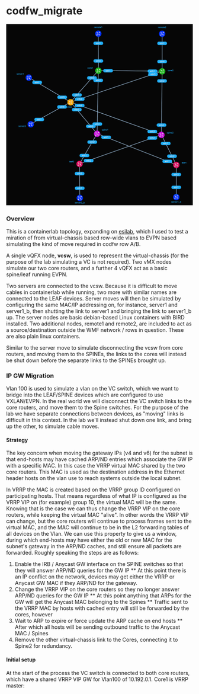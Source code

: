 # codfw_migrate

![codfw_migrate topology](https://raw.githubusercontent.com/topranks/homerlabs/main/labs/codfw_migrate/diagram.png)

### Overview

This is a containerlab topology, expanding on [esilab](../esilab), which I used to test a miration of from virtual-chassis based row-wide vlans to EVPN based simulating the kind of move required in codfw row A/B.  

A single vQFX node, **vcsw**, is used to represent the virtual-chassis (for the purpose of the lab simulating a VC is not required).  Two vMX nodes simulate our two core routers, and a further 4 vQFX act as a basic spine/leaf running EVPN.  

Two servers are connected to the vcsw.  Because it is difficult to move cables in containerlab while running, two more with similar names are connected to the LEAF devices.  Server moves will then be simulated by configuring the same MAC/IP addressing on, for instance, server1 and server1_b, then shutting the link to server1 and bringing the link to server1_b up.  The server nodes are basic debian-based Linux containers with BIRD installed.  Two additional nodes, remote1 and remote2, are included to act as a source/destination outside the WMF network / rows in question.  These are also plain linux containers.

Similar to the server move to simulate disconnecting the vcsw from core routers, and moving them to the SPINEs, the links to the cores will instead be shut down before the separate links to the SPINEs brought up.

### IP GW Migration

Vlan 100 is used to simulate a vlan on the VC switch, which we want to bridge into the LEAF/SPINE devices which are configured to use VXLAN/EVPN.  In the real world we will disconnect the VC switch links to the core routers, and move them to the Spine switches.  For the purpose of the lab we have separate connections between devices, as "moving" links is difficult in this context.  In the lab we'll instead shut down one link, and bring up the other, to simulate cable moves.

#### Strategy

The key concern when moving the gateway IPs (v4 and v6) for the subnet is that end-hosts may have cached ARP/ND entries which associate the GW IP with a specific MAC.  In this case the VRRP virtual MAC shared by the two core routers.  This MAC is used as the destination address in the Ethernet header hosts on the vlan use to reach systems outside the local subnet.

In VRRP the MAC is created based on the VRRP group ID configured on participating hosts.  That means regardless of what IP is configured as the VRRP VIP on (for example) group 10, the virtual MAC will be the same.  Knowing that is the case we can thus change the VRRP VIP on the core routers, while keeping the virtual MAC "alive".  In other words the VRRP VIP can change, but the core routers will continue to process frames sent to the virtual MAC, and the MAC will continue to be in the L2 forwarding tables of all devices on the Vlan.  We can use this property to give us a window, during which end-hosts may have either the old or new MAC for the subnet's gateway in the ARP/ND caches, and still ensure all packets are forwarded.  Roughly speaking the steps are as follows:

1. Enable the IRB / Anycast GW interface on the SPINE switches so that they will answer ARP/ND queries for the GW IP
  ** At this point there is an IP conflict on the network, devices may get either the VRRP or Anycast GW MAC if they ARP/ND for the gateway.
2. Change the VRRP VIP on the core routers so they no longer answer ARP/ND queries for the GW IP
   ** At this point anything that ARPs for the GW will get the Anycast MAC belonging to the Spines
   ** Traffic sent to the VRRP MAC by hosts with cached entry will still be forwarded by the cores, however
3. Wait to ARP to expire or force update the ARP cache on end hosts
   ** After which all hosts will be sending outbound traffic to the Anycast MAC / Spines
5. Remove the other virtual-chassis link to the Cores, connecting it to Spine2 for redundancy.


#### Initial setup

At the start of the process the VC switch is connected to both core routers, which have a shared VRRP VIP GW for Vlan100 of 10.192.0.1.  Core1 is VRRP master:

